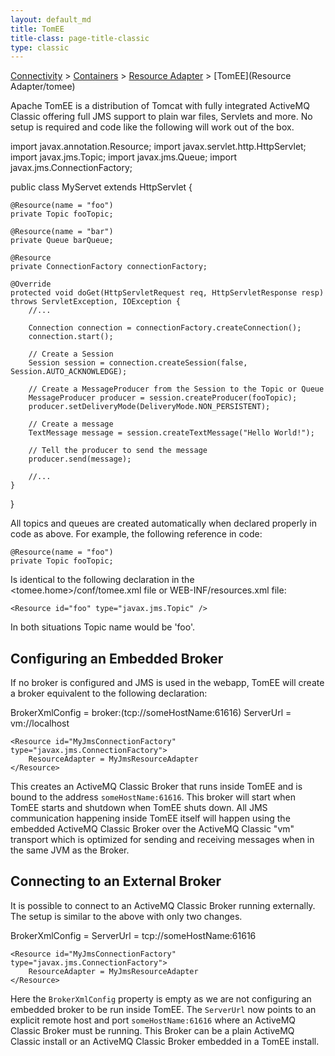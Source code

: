 ```yaml
---
layout: default_md
title: TomEE 
title-class: page-title-classic
type: classic
---
```


[Connectivity](connectivity) > [Containers](containers) > [Resource Adapter](resource-adapter) > [TomEE](Resource Adapter/tomee)


Apache TomEE is a distribution of Tomcat with fully integrated ActiveMQ Classic offering full JMS support to plain war files, Servlets and more. No setup is required and code like the following will work out of the box.

import javax.annotation.Resource;
import javax.servlet.http.HttpServlet;
import javax.jms.Topic;
import javax.jms.Queue;
import javax.jms.ConnectionFactory;

public class MyServet extends HttpServlet {

    @Resource(name = "foo")
    private Topic fooTopic;

    @Resource(name = "bar")
    private Queue barQueue;

    @Resource
    private ConnectionFactory connectionFactory;

    @Override
    protected void doGet(HttpServletRequest req, HttpServletResponse resp) throws ServletException, IOException {
        //...

        Connection connection = connectionFactory.createConnection();
        connection.start();

        // Create a Session
        Session session = connection.createSession(false, Session.AUTO_ACKNOWLEDGE);

        // Create a MessageProducer from the Session to the Topic or Queue
        MessageProducer producer = session.createProducer(fooTopic);
        producer.setDeliveryMode(DeliveryMode.NON_PERSISTENT);

        // Create a message
        TextMessage message = session.createTextMessage("Hello World!");

        // Tell the producer to send the message
        producer.send(message);

        //...
    }
}

All topics and queues are created automatically when declared properly in code as above. For example, the following reference in code:

    @Resource(name = "foo")
    private Topic fooTopic;

Is identical to the following declaration in the <tomee.home>/conf/tomee.xml file or WEB-INF/resources.xml file:

    <Resource id="foo" type="javax.jms.Topic" />

In both situations Topic name would be 'foo'.

Configuring an Embedded Broker
------------------------------

If no broker is configured and JMS is used in the webapp, TomEE will create a broker equivalent to the following declaration:

<tomee>
    <Resource id="MyJmsResourceAdapter" type="ActiveMQResourceAdapter">
        BrokerXmlConfig =  broker:(tcp://someHostName:61616)
        ServerUrl       =  vm://localhost
    </Resource>

    <Resource id="MyJmsConnectionFactory" type="javax.jms.ConnectionFactory">
        ResourceAdapter = MyJmsResourceAdapter
    </Resource>
</tomee>

This creates an ActiveMQ Classic Broker that runs inside TomEE and is bound to the address `someHostName:61616`. This broker will start when TomEE starts and shutdown when TomEE shuts down. All JMS communication happening inside TomEE itself will happen using the embedded ActiveMQ Classic Broker over the ActiveMQ Classic "vm" transport which is optimized for sending and receiving messages when in the same JVM as the Broker.

Connecting to an External Broker
--------------------------------

It is possible to connect to an ActiveMQ Classic Broker running externally. The setup is similar to the above with only two changes.

<tomee>
    <Resource id="MyJmsResourceAdapter" type="ActiveMQResourceAdapter">
        BrokerXmlConfig =
        ServerUrl       =  tcp://someHostName:61616
    </Resource>

    <Resource id="MyJmsConnectionFactory" type="javax.jms.ConnectionFactory">
        ResourceAdapter = MyJmsResourceAdapter
    </Resource>
</tomee>

Here the `BrokerXmlConfig` property is empty as we are not configuring an embedded broker to be run inside TomEE. The `ServerUrl` now points to an explicit remote host and port `someHostName:61616` where an ActiveMQ Classic Broker must be running. This Broker can be a plain ActiveMQ Classic install or an ActiveMQ Classic Broker embedded in a TomEE install.

